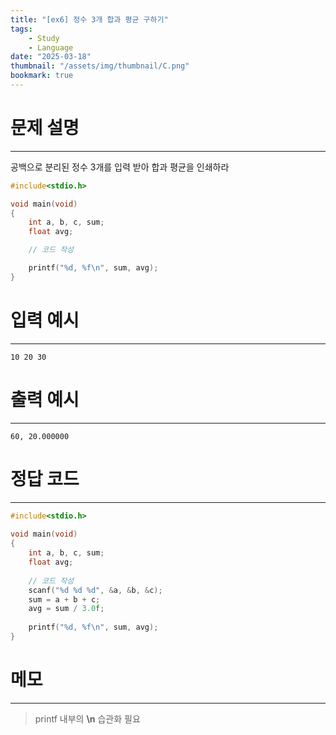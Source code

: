 ```yaml
---
title: "[ex6] 정수 3개 합과 평균 구하기"
tags:
    - Study
    - Language
date: "2025-03-18"
thumbnail: "/assets/img/thumbnail/C.png"
bookmark: true
---
```

# 문제 설명
---
공백으로 분리된 정수 3개를 입력 받아 합과 평균을 인쇄하라

```c
#include<stdio.h>

void main(void)
{
	int a, b, c, sum;
	float avg;

	// 코드 작성

	printf("%d, %f\n", sum, avg);
}
```

# 입력 예시
---

```
10 20 30
```

# 출력 예시
---

```
60, 20.000000
```

# 정답 코드
---

```c
#include<stdio.h>
 
void main(void)
{
    int a, b, c, sum;
    float avg;
 
    // 코드 작성
    scanf("%d %d %d", &a, &b, &c);
    sum = a + b + c;
    avg = sum / 3.0f;
 
    printf("%d, %f\n", sum, avg);
}
```

# 메모
---
> printf 내부의 **\n** 습관화 필요